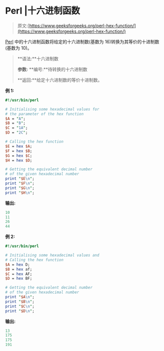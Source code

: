 # Perl |十六进制函数

> 原文:[https://www.geeksforgeeks.org/perl-hex-function/](https://www.geeksforgeeks.org/perl-hex-function/)

[Perl](https://www.geeksforgeeks.org/introduction-to-perl/) 中的十六进制函数将给定的十六进制数(基数为 16)转换为其等价的十进制数(基数为 10)。

> **语法:**十六进制数
> 
> **参数:**
> **编号:**待转换的十六进制数
> 
> **返回:**给定十六进制数的等价十进制数。

**例 1:**

```perl
#!/usr/bin/perl

# Initialising some hexadecimal values for
# the parameter of the hex function
$A = "A";
$B = "B";
$C = "1A";
$D = "2C";

# Calling the hex function
$E = hex $A;
$F = hex $B;
$G = hex $C;
$H = hex $D;

# Getting the equivalent decimal number
# of the given hexadecimal number
print "$E\n";
print "$F\n";
print "$G\n";
print "$H\n";
```

 **输出:**

```perl
10
11
26
44

```

**例 2:**

```perl
#!/usr/bin/perl

# Initialising some hexadecimal values and
# Calling the hex function
$A = hex D;
$B = hex af;
$C = hex AF;
$D = hex BF;

# Getting the equivalent decimal number
# of the given hexadecimal number
print "$A\n";
print "$B\n";
print "$C\n";
print "$D\n";
```

**输出:**

```perl
13
175
175
191
```